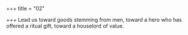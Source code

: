 +++
title = "02"

+++
Lead us toward goods stemming from men, toward a hero who has  offered a ritual gift,
toward a houselord of value.
